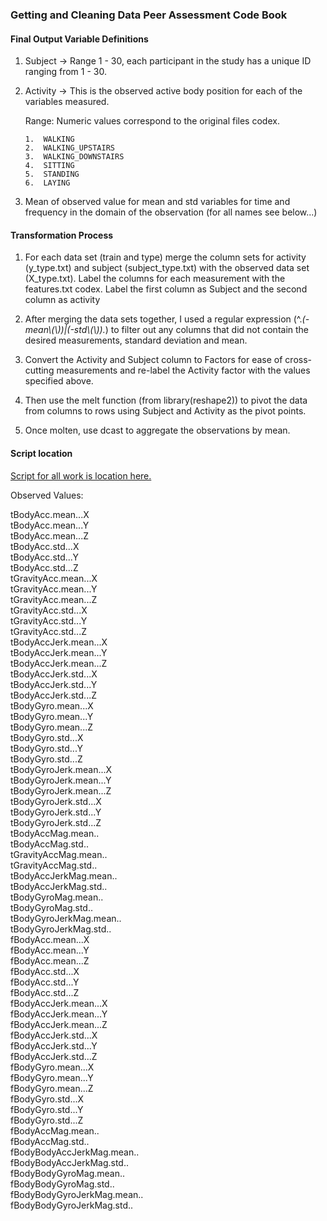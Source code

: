 ### Getting and Cleaning Data Peer Assessment Code Book

#### Final Output Variable Definitions

1.	Subject -> Range 1 - 30, each participant in the study has a unique ID ranging from 1 - 30.

2.	Activity -> This is the observed active body position for each of the variables measured.

	Range: Numeric values correspond to the original files codex.
	
		1.	WALKING
		2.	WALKING_UPSTAIRS
		3.	WALKING_DOWNSTAIRS
		4.	SITTING
		5.	STANDING
		6.	LAYING
		
	

3.	Mean of observed value for mean and std variables for time and frequency in the domain of the observation (for all names see below...)


#### Transformation Process

1.	For each data set (train and type) merge the column sets for activity (y_type.txt) and subject (subject_type.txt) with the observed data set (X_type.txt).  Label the columns for each measurement with the features.txt codex.  Label the first column as Subject and the second column as activity

2.	After merging the data sets together, I used a regular expression (\^.*(-mean\\(\\))|(-std\\(\\)).*) to filter out any columns that did not contain the desired measurements, standard deviation and mean.

3.  Convert the Activity and Subject column to Factors for ease of cross-cutting measurements and re-label the Activity factor with the values specified above.

4.	Then use the melt function (from library(reshape2)) to pivot the data from columns to rows using Subject and Activity as the pivot points.

5.  Once molten, use dcast to aggregate the observations by mean.

#### Script location

[Script for all work is location here.](https://github.com/kylepace/RCourseraCleaningPeer/blob/master/run_analysis.R)

Observed Values:

tBodyAcc.mean...X  
tBodyAcc.mean...Y  
tBodyAcc.mean...Z   
tBodyAcc.std...X  
tBodyAcc.std...Y  
tBodyAcc.std...Z  
tGravityAcc.mean...X  
tGravityAcc.mean...Y  
tGravityAcc.mean...Z  
tGravityAcc.std...X  
tGravityAcc.std...Y  
tGravityAcc.std...Z  
tBodyAccJerk.mean...X  
tBodyAccJerk.mean...Y  
tBodyAccJerk.mean...Z  
tBodyAccJerk.std...X  
tBodyAccJerk.std...Y  
tBodyAccJerk.std...Z  	
tBodyGyro.mean...X  
tBodyGyro.mean...Y  
tBodyGyro.mean...Z  
tBodyGyro.std...X  
tBodyGyro.std...Y  
tBodyGyro.std...Z  
tBodyGyroJerk.mean...X  
tBodyGyroJerk.mean...Y  
tBodyGyroJerk.mean...Z  
tBodyGyroJerk.std...X  
tBodyGyroJerk.std...Y  
tBodyGyroJerk.std...Z  
tBodyAccMag.mean..  
tBodyAccMag.std..  
tGravityAccMag.mean..  
tGravityAccMag.std..  
tBodyAccJerkMag.mean..  
tBodyAccJerkMag.std..  
tBodyGyroMag.mean..  
tBodyGyroMag.std..  
tBodyGyroJerkMag.mean..  
tBodyGyroJerkMag.std..  
fBodyAcc.mean...X  
fBodyAcc.mean...Y  
fBodyAcc.mean...Z  
fBodyAcc.std...X  
fBodyAcc.std...Y  
fBodyAcc.std...Z  
fBodyAccJerk.mean...X  
fBodyAccJerk.mean...Y  
fBodyAccJerk.mean...Z  
fBodyAccJerk.std...X  
fBodyAccJerk.std...Y  
fBodyAccJerk.std...Z  
fBodyGyro.mean...X  
fBodyGyro.mean...Y	  
fBodyGyro.mean...Z	  
fBodyGyro.std...X  
fBodyGyro.std...Y  	
fBodyGyro.std...Z  
fBodyAccMag.mean..  
fBodyAccMag.std..  
fBodyBodyAccJerkMag.mean..  
fBodyBodyAccJerkMag.std..  
fBodyBodyGyroMag.mean..  
fBodyBodyGyroMag.std..  
fBodyBodyGyroJerkMag.mean..  
fBodyBodyGyroJerkMag.std..  